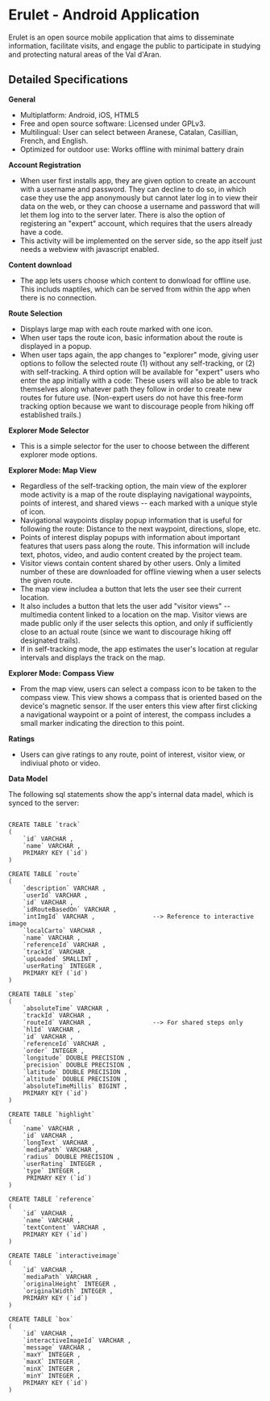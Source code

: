 Erulet - Android Application
===========================

Erulet is an open source mobile application that aims to disseminate information, facilitate visits, and engage the public to participate in studying and protecting natural areas of the Val d'Aran.

Detailed Specifications
-----------------

**General**

* Multiplatform: Android, iOS, HTML5
* Free and open source software: Licensed under GPLv3.
* Multilingual: User can select between Aranese, Catalan, Casillian, French, and English.
* Optimized for outdoor use: Works offline with minimal battery drain

**Account Registration**

* When user first installs app, they are given option to create an account with a username and password. They can decline to do so, in which case they use the app anonymously but cannot later log in to view their data on the web, or they can choose a username and password that will let them log into to the server later. There is also the option of registering an "expert" account, which requires that the users already have a code.
* This activity will be implemented on the server side, so the app itself just needs a webview with javascript enabled.

**Content download**

* The app lets users choose which content to donwload for offline use. This includs maptiles, which can be served from within the app when there is no connection. 


**Route Selection**

* Displays large map with each route marked with one icon.
* When user taps the route icon, basic information about the route is displayed in a popup.
* When user taps again, the app changes to "explorer" mode, giving user options to follow the selected route (1) without any self-tracking, or (2) with self-tracking. A third option will be available for "expert" users who enter the app initially with a code: These users will also be able to track themselves along whatever path they follow in order to create new routes for future use. (Non-expert users do not have this free-form tracking option because we want to discourage people from hiking off established trails.)
 
**Explorer Mode Selector**

* This is a simple selector for the user to choose between the different explorer mode options.

**Explorer Mode: Map View**

* Regardless of the self-tracking option, the main view of the explorer mode activity is a map of the route displaying navigational waypoints, points of interest, and shared views -- each marked with a unique style of icon.
* Navigational waypoints display popup information that is useful for following the route: Distance to the next waypoint, directions, slope, etc.
* Points of interest display popups with information about important features that users pass along the route. This information will include text, photos, video, and audio content created by the project team.
* Visitor views contain content shared by other users. Only a limited number of these are downloaded for offline viewing when a user selects the given route.
* The map view includea a button that lets the user see their current location.
* It also includes a button that lets the user add "visitor views" -- multimedia content linked to a location on the map. Visitor views are made public only if the user selects this option, and only if sufficiently close to an actual route (since we want to discourage hiking off designated trails).
* If in self-tracking mode, the app estimates the user's location at regular intervals and displays the track on the map.

**Explorer Mode: Compass View**

* From the map view, users can select a compass icon to be taken to the compass view. This view shows a compass that is oriented based on the device's magnetic sensor. If the user enters this view after first clicking a navigational waypoint or a point of interest, the compass includes a small marker indicating the direction to this point.

**Ratings**

* Users can give ratings to any route, point of interest, visitor view, or indiviual photo or video.


**Data Model**

The following sql statements show the app's internal data madel, which is synced to the server:

```

CREATE TABLE `track` 
(
	`id` VARCHAR , 
	`name` VARCHAR , 
	PRIMARY KEY (`id`) 
) 

CREATE TABLE `route` 
(
	`description` VARCHAR , 
	`userId` VARCHAR , 
	`id` VARCHAR , 
	`idRouteBasedOn` VARCHAR , 
	`intImgId` VARCHAR , 				--> Reference to interactive image
	`localCarto` VARCHAR , 
	`name` VARCHAR , 
	`referenceId` VARCHAR , 
	`trackId` VARCHAR , 
	`upLoaded` SMALLINT , 
	`userRating` INTEGER , 
	PRIMARY KEY (`id`) 
) 

CREATE TABLE `step` 
(
	`absoluteTime` VARCHAR , 
	`trackId` VARCHAR , 
	`routeId` VARCHAR , 				--> For shared steps only
	`hlId` VARCHAR , 
	`id` VARCHAR , 
	`referenceId` VARCHAR , 
	`order` INTEGER , 
	`longitude` DOUBLE PRECISION , 
	`precision` DOUBLE PRECISION , 
	`latitude` DOUBLE PRECISION , 
	`altitude` DOUBLE PRECISION , 
	`absoluteTimeMillis` BIGINT , 
	PRIMARY KEY (`id`) 
) 

CREATE TABLE `highlight` 
(
	`name` VARCHAR , 
	`id` VARCHAR , 
	`longText` VARCHAR , 
	`mediaPath` VARCHAR , 
	`radius` DOUBLE PRECISION , 
	`userRating` INTEGER ,
	`type` INTEGER , 
	 PRIMARY KEY (`id`) 
) 

CREATE TABLE `reference` 
(
	`id` VARCHAR , 
	`name` VARCHAR , 
	`textContent` VARCHAR , 
	PRIMARY KEY (`id`) 
)

CREATE TABLE `interactiveimage` 
(
	`id` VARCHAR , 
	`mediaPath` VARCHAR , 
	`originalHeight` INTEGER , 
	`originalWidth` INTEGER , 
	PRIMARY KEY (`id`) 
) 

CREATE TABLE `box` 
(
	`id` VARCHAR , 
	`interactiveImageId` VARCHAR , 
	`message` VARCHAR , 
	`maxY` INTEGER , 
	`maxX` INTEGER , 
	`minX` INTEGER , 
	`minY` INTEGER , 
	PRIMARY KEY (`id`) 
) 
```
